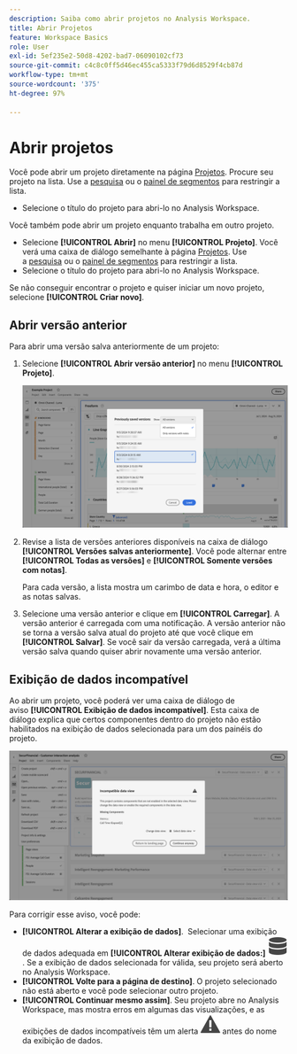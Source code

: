 ```yaml
---
description: Saiba como abrir projetos no Analysis Workspace.
title: Abrir Projetos
feature: Workspace Basics
role: User
exl-id: 5ef235e2-50d8-4202-bad7-06090102cf73
source-git-commit: c4c8c0ff5d46ec455ca5333f79d6d8529f4cb87d
workflow-type: tm+mt
source-wordcount: '375'
ht-degree: 97%

---
```


# Abrir projetos

Você pode abrir um projeto diretamente na página [Projetos](/help/analysis-workspace/build-workspace-project/freeform-overview.md). Procure seu projeto na lista. Use a [pesquisa](/help/analysis-workspace/build-workspace-project/freeform-overview.md#search) ou o [painel de segmentos](/help/analysis-workspace/build-workspace-project/freeform-overview.md#segment-panel) para restringir a lista.

* Selecione o título do projeto para abri-lo no Analysis Workspace.

Você também pode abrir um projeto enquanto trabalha em outro projeto.

* Selecione **[!UICONTROL Abrir]** no menu **[!UICONTROL Projeto]**. Você verá uma caixa de diálogo semelhante à página [Projetos](/help/analysis-workspace/build-workspace-project/freeform-overview.md).  Use a [pesquisa](/help/analysis-workspace/build-workspace-project/freeform-overview.md#search) ou o [painel de segmentos](/help/analysis-workspace/build-workspace-project/freeform-overview.md#segment-panel) para restringir a lista.
* Selecione o título do projeto para abri-lo no Analysis Workspace.

Se não conseguir encontrar o projeto e quiser iniciar um novo projeto, selecione **[!UICONTROL Criar novo]**.

## Abrir versão anterior

Para abrir uma versão salva anteriormente de um projeto:

1. Selecione **[!UICONTROL Abrir versão anterior]** no menu **[!UICONTROL Projeto]**.

   ![A lista de versões de projetos salvas anteriormente e opções para mostrar Todas as versões ou Somente versões com notas.](assets/open-previously-saved.png)

1. Revise a lista de versões anteriores disponíveis na caixa de diálogo **[!UICONTROL Versões salvas anteriormente]**. Você pode alternar entre **[!UICONTROL Todas as versões]** e **[!UICONTROL Somente versões com notas]**.

   Para cada versão, a lista mostra um carimbo de data e hora, o editor e as notas salvas.


1. Selecione uma versão anterior e clique em **[!UICONTROL Carregar]**.
A versão anterior é carregada com uma notificação. A versão anterior não se torna a versão salva atual do projeto até que você clique em **[!UICONTROL Salvar]**. Se você sair da versão carregada, verá a última versão salva quando quiser abrir novamente uma versão anterior.


## Exibição de dados incompatível

Ao abrir um projeto, você poderá ver uma caixa de diálogo de aviso **[!UICONTROL Exibição de dados incompatível]**. Esta caixa de diálogo explica que certos componentes dentro do projeto não estão habilitados na exibição de dados selecionada para um dos painéis do projeto.

![Incompatível](assets/incompatible-data-view.png)

Para corrigir esse aviso, você pode:

* **[!UICONTROL Alterar a exibição de dados]**.  Selecionar uma exibição de dados adequada em **[!UICONTROL Alterar exibição de dados:]** ![dados](/help/assets/icons/Data.svg). Se a exibição de dados selecionada for válida, seu projeto será aberto no Analysis Workspace.
* **[!UICONTROL Volte para a página de destino]**. O projeto selecionado não está aberto e você pode selecionar outro projeto.
* **[!UICONTROL Continuar mesmo assim]**. Seu projeto abre no Analysis Workspace, mas mostra erros em algumas das visualizações, e as exibições de dados incompatíveis têm um alerta ![Alerta](/help/assets/icons/Alert.svg) antes do nome da exibição de dados.
